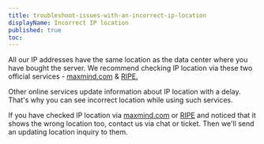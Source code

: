```yaml
---
title: troubleshoot-issues-with-an-incorrect-ip-location
displayName: Incorrect IP location
published: true
toc:
---
```


All our IP addresses have the same location as the data center where you have bought the server. We recommend checking IP location via these two official services - [maxmind.com](\"https://www.maxmind.com/en/geoip-demo?pkit_lang=en\") & [RIPE.](\"https://stat.ripe.net/\")


Other online services update information about IP location with a delay. That's why you can see incorrect location while using such services.


If you have checked IP location via [maxmind.com](\"https://www.maxmind.com/en/geoip-demo?pkit_lang=en\") or [RIPE](\"https://stat.ripe.net/\") and noticed that it shows the wrong location too, contact us via chat or ticket. Then we'll send an updating location inquiry to them.
